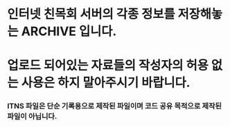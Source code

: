 # 인터넷 친목회 서버의 각종 정보를 저장해놓는 ARCHIVE 입니다.
# 업로드 되어있는 자료들의 작성자의 허용 없는 사용은 하지 말아주시기 바랍니다.
### ITNS 파일은 단순 기록용으로 제작된 파일이며 코드 공유 목적으로 제작된 파일이 아닙니다.
